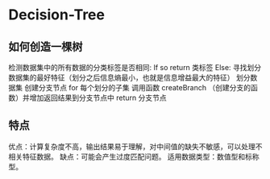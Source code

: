 # Decision-Tree


## 如何创造一棵树
检测数据集中的所有数据的分类标签是否相同:
If so return 类标签
Else:
     寻找划分数据集的最好特征（划分之后信息熵最小，也就是信息增益最大的特征）
     划分数据集
     创建分支节点
     for 每个划分的子集
          调用函数 createBranch （创建分支的函数）并增加返回结果到分支节点中
     return 分支节点
     
## 特点
优点：计算复杂度不高，输出结果易于理解，对中间值的缺失不敏感，可以处理不相关特征数据。
缺点：可能会产生过度匹配问题。
适用数据类型：数值型和标称型。